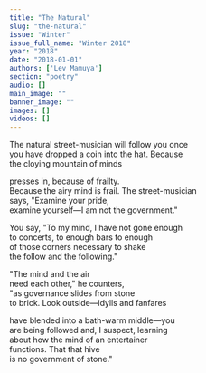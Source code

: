 ```yaml
---
title: "The Natural"
slug: "the-natural"
issue: "Winter"
issue_full_name: "Winter 2018"
year: "2018"
date: "2018-01-01"
authors: ['Lev Mamuya']
section: "poetry"
audio: []
main_image: ""
banner_image: ""
images: []
videos: []
---
```

The natural street-musician will follow you once  
you have dropped a coin into the hat. Because  
the cloying mountain of minds  
  
presses in, because of frailty.  
Because the airy mind is frail. The street-musician  
says, "Examine your pride,  
examine yourself—I am not the government."  
  
You say, "To my mind, I have not gone enough   
to concerts, to enough bars to enough  
of those corners necessary to shake  
the follow and the following."  
  
"The mind and the air  
need each other," he counters,  
"as governance slides from stone  
to brick. Look outside—idylls and fanfares  
  
have blended into a bath-warm middle—you  
are being followed and, I suspect, learning  
about how the mind of an entertainer  
functions. That that hive  
is no government of stone."

